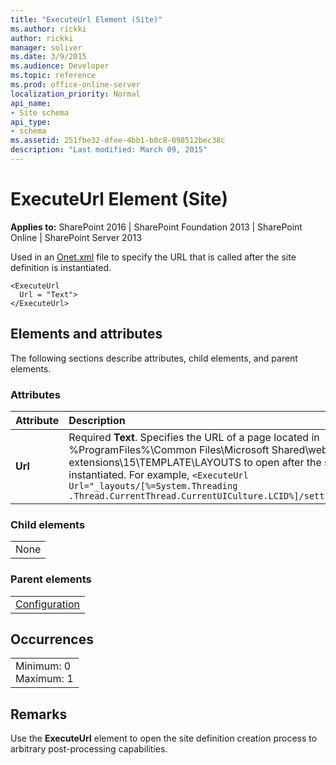 ```yaml
---
title: "ExecuteUrl Element (Site)"
ms.author: rickki
author: rickki
manager: soliver
ms.date: 3/9/2015
ms.audience: Developer
ms.topic: reference
ms.prod: office-online-server
localization_priority: Normal
api_name:
- Site schema
api_type:
- schema
ms.assetid: 251fbe32-dfee-4bb1-b0c8-098512bec38c
description: "Last modified: March 09, 2015"
---
```


# ExecuteUrl Element (Site)

 
  
 **Applies to:** SharePoint 2016 | SharePoint Foundation 2013 | SharePoint Online | SharePoint Server 2013
  
Used in an [Onet.xml](http://msdn.microsoft.com/library/b99d6657-d9ae-4135-a43c-c58cdfcdc6c1%28Office.15%29.aspx) file to specify the URL that is called after the site definition is instantiated. 
  
```
<ExecuteUrl
  Url = "Text">
</ExecuteUrl>
```

## Elements and attributes

The following sections describe attributes, child elements, and parent elements.

### Attributes

|**Attribute**|**Description**|
|:-----|:-----|
|**Url** <br/> |Required **Text**. Specifies the URL of a page located in %ProgramFiles%\Common Files\Microsoft Shared\web server extensions\15\TEMPLATE\LAYOUTS to open after the site is instantiated. For example,  `<ExecuteUrl Url="_layouts/[%=System.Threading` <br/>  `.Thread.CurrentThread.CurrentUICulture.LCID%]/settings.aspx"/>` <br/> |
   
### Child elements

||
|:-----|
|None |
   
### Parent elements

||
|:-----|
|[Configuration](configuration-element-site.md)|
   
## Occurrences

||
|:-----|
|Minimum: 0  <br/> Maximum: 1  <br/> |
   
## Remarks

Use the **ExecuteUrl** element to open the site definition creation process to arbitrary post-processing capabilities. 
  


